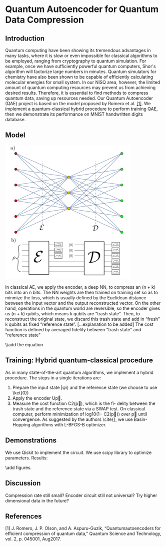 # Quantum Autoencoder for Quantum Data Compression 

## Introduction
 Quantum computing have been showing its tremendous advantages in many tasks, where it is slow or even impossible for classical algorithms to be employed, ranging from cryptography to quantum simulation. For example, once we have sufficiently powerful quantum computers, Shor's algorithm will factorize large numbers in minutes. Quantum simulators for chemistry have also been shown to be capable of efficiently calculating molecular energies for small system. In our NISQ area, however, the limited amount of quantum computing resources may prevent us from achieving desired results. Therefore, it is essential to find methods to compress quantum data, saving up resources needed. Our Quantum Autoencoder (QAE) project is based on the model proposed by Romero et al. [[1]](https://iopscience.iop.org/article/10.1088/2058-9565/aa8072/meta). We implement a quantum-classical hybrid procedure to perform training QAE, then we demonstrate its performance on MNIST handwritten digits database.
## Model  
  <img src="QAE_model.jpg" width=400px></img>

  
  In classical AE, we apply the encoder, a deep NN, to compress an (n + k) bits into an n bits. The NN weights are then trained on training set so as to minmize the loss, which is usually defined by the Euclidean distance between the input vector and the output reconstructed vector. On the other hand, operations in the quantum world are reversible, so the encoder gives us (n + k) qubits, which means k qubits are “trash state”. Then, to reconstruct the original state, we discard this trash state and add in “fresh” k qubits as fixed “reference state”. [...explanation to be added] The cost function is defined by averaged fidelity between "trash state" and "reference state"
  
  \\\add the equation
 
## Training: Hybrid quantum-classical procedure
  As in many state-of-the-art quantum algorithms, we implement a hybrid procedure. 
  The steps in a single iterations are:
   1. Prepare the input state |ψi⟩ and the reference state (we choose to use \ket{0})
   2. Apply the encoder Up⃗.
   3. Measure the cost function C2(p⃗), which is the fi- delity between the trash state and the reference state via a SWAP test.
  On classical computer, perform minimization of log10(1− C2(p⃗)) over p⃗ until convergence. As suggested by the authors \cite{}, we use Basin- Hopping algorithms with L-BFGS-B optimizer.
  
## Demonstrations
  We use Qiskit to implement the circuit.
  We use scipy library to optimize parameters.
  Results:
  
  \\add figures.
  
  
## Discussion
  Compression rate still small?
  Encoder circuit still not universal?
  Try higher dimensional data in the future?
  
## References
  [1] J. Romero, J. P. Olson, and A. Aspuru-Guzik, “Quantumautoencoders for efficient compression of quantum data,” Quantum Science and Technology, vol. 2, p. 045001, Aug2017.

